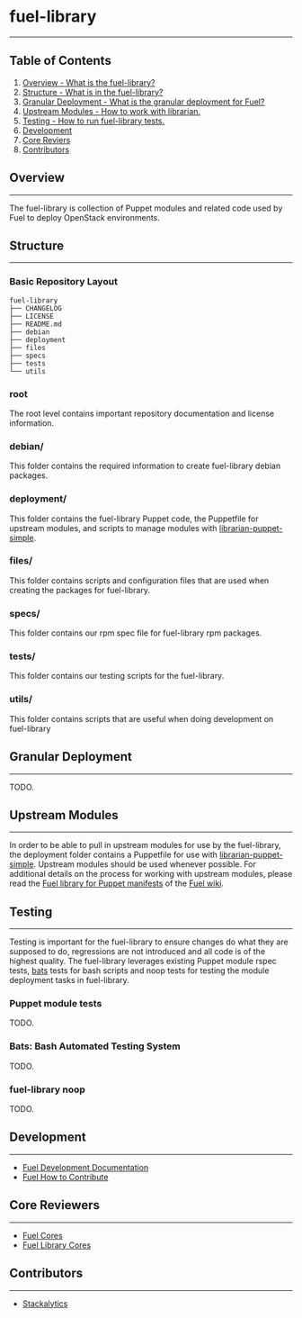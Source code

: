 # fuel-library
--------------

## Table of Contents

1. [Overview - What is the fuel-library?](#overview)
2. [Structure - What is in the fuel-library?](#structure)
3. [Granular Deployment - What is the granular deployment for Fuel?](#granular-deployment)
4. [Upstream Modules - How to work with librarian.](#upstream-modules)
5. [Testing - How to run fuel-library tests.](#testing)
6. [Development](#development)
7. [Core Reviers](#core-reviewers)
8. [Contributors](#contributors)

## Overview
-----------

The fuel-library is collection of Puppet modules and related code used by Fuel to deploy OpenStack environments.


## Structure
------------

### Basic Repository Layout

```
fuel-library
├── CHANGELOG
├── LICENSE
├── README.md
├── debian
├── deployment
├── files
├── specs
├── tests
└── utils
```

### root

The root level contains important repository documentation and license information.

### debian/

This folder contains the required information to create fuel-library debian packages.

### deployment/

This folder contains the fuel-library Puppet code, the Puppetfile for upstream modules, and scripts to manage modules with [librarian-puppet-simple](https://github.com/bodepd/librarian-puppet-simple).

### files/

This folder contains scripts and configuration files that are used when creating the packages for fuel-library.

### specs/

This folder contains our rpm spec file for fuel-library rpm packages.

### tests/

This folder contains our testing scripts for the fuel-library.

### utils/

This folder contains scripts that are useful when doing development on fuel-library

## Granular Deployment
----------------------

TODO.

## Upstream Modules
-------------------

In order to be able to pull in upstream modules for use by the fuel-library, the deployment folder contains a Puppetfile for use with [librarian-puppet-simple](https://github.com/bodepd/librarian-puppet-simple). Upstream modules should be used whenever possible. For additional details on the process for working with upstream modules, please read the [Fuel library for Puppet manifests](https://wiki.openstack.org/wiki/Fuel/How_to_contribute#Fuel_library_for_puppet_manifests) of the [Fuel wiki](https://wiki.openstack.org/wiki/Fuel).

## Testing
----------

Testing is important for the fuel-library to ensure changes do what they are supposed to do, regressions are not introduced and all code is of the highest quality. The fuel-library leverages existing Puppet module rspec tests, [bats](https://github.com/sstephenson/bats) tests for bash scripts and noop tests for testing the module deployment tasks in fuel-library.

### Puppet module tests

TODO.

### Bats: Bash Automated Testing System

TODO.

### fuel-library noop

TODO.

## Development
--------------

* [Fuel Development Documentation](https://docs.fuel-infra.org/fuel-dev/)
* [Fuel How to Contribute](https://wiki.openstack.org/wiki/Fuel/How_to_contribute)

## Core Reviewers
-----------------

* [Fuel Cores](https://review.openstack.org/#/admin/groups/209,members)
* [Fuel Library Cores](https://review.openstack.org/#/admin/groups/658,members)

## Contributors
---------------

* [Stackalytics](http://stackalytics.com/?release=all&project_type=stackforge&module=fuel-library&metric=commits)
